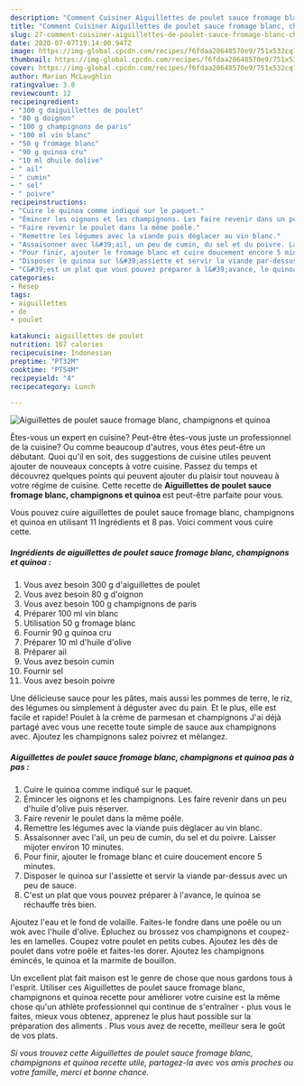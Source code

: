 ```yaml
---
description: "Comment Cuisiner Aiguillettes de poulet sauce fromage blanc, champignons et quinoa"
title: "Comment Cuisiner Aiguillettes de poulet sauce fromage blanc, champignons et quinoa"
slug: 27-comment-cuisiner-aiguillettes-de-poulet-sauce-fromage-blanc-champignons-et-quinoa
date: 2020-07-07T19:14:00.947Z
image: https://img-global.cpcdn.com/recipes/f6fdaa28648570e9/751x532cq70/aiguillettes-de-poulet-sauce-fromage-blanc-champignons-et-quinoa-photo-principale-de-la-recette.jpg
thumbnail: https://img-global.cpcdn.com/recipes/f6fdaa28648570e9/751x532cq70/aiguillettes-de-poulet-sauce-fromage-blanc-champignons-et-quinoa-photo-principale-de-la-recette.jpg
cover: https://img-global.cpcdn.com/recipes/f6fdaa28648570e9/751x532cq70/aiguillettes-de-poulet-sauce-fromage-blanc-champignons-et-quinoa-photo-principale-de-la-recette.jpg
author: Marian McLaughlin
ratingvalue: 3.8
reviewcount: 12
recipeingredient:
- "300 g daiguillettes de poulet"
- "80 g doignon"
- "100 g champignons de paris"
- "100 ml vin blanc"
- "50 g fromage blanc"
- "90 g quinoa cru"
- "10 ml dhuile dolive"
- " ail"
- " cumin"
- " sel"
- " poivre"
recipeinstructions:
- "Cuire le quinoa comme indiqué sur le paquet."
- "Émincer les oignons et les champignons. Les faire revenir dans un peu d&#39;huile d&#39;olive puis réserver."
- "Faire revenir le poulet dans la même poêle."
- "Remettre les légumes avec la viande puis déglacer au vin blanc."
- "Assaisonner avec l&#39;ail, un peu de cumin, du sel et du poivre. Laisser mijoter environ 10 minutes."
- "Pour finir, ajouter le fromage blanc et cuire doucement encore 5 minutes."
- "Disposer le quinoa sur l&#39;assiette et servir la viande par-dessus avec un peu de sauce."
- "C&#39;est un plat que vous pouvez préparer à l&#39;avance, le quinoa se réchauffe très bien."
categories:
- Resep
tags:
- aiguillettes
- de
- poulet

katakunci: aiguillettes de poulet 
nutrition: 167 calories
recipecuisine: Indonesian
preptime: "PT32M"
cooktime: "PT54M"
recipeyield: "4"
recipecategory: Lunch

---
```



![Aiguillettes de poulet sauce fromage blanc, champignons et quinoa](https://img-global.cpcdn.com/recipes/f6fdaa28648570e9/751x532cq70/aiguillettes-de-poulet-sauce-fromage-blanc-champignons-et-quinoa-photo-principale-de-la-recette.jpg)

Êtes-vous un expert en cuisine? Peut-être êtes-vous juste un professionnel de la cuisine? Ou comme beaucoup d'autres, vous êtes peut-être un débutant. Quoi qu'il en soit, des suggestions de cuisine utiles peuvent ajouter de nouveaux concepts à votre cuisine. Passez du temps et découvrez quelques points qui peuvent ajouter du plaisir tout nouveau à votre régime de cuisine. Cette recette de <strong> Aiguillettes de poulet sauce fromage blanc, champignons et quinoa </strong> est peut-être parfaite pour vous.

<!--inarticleads1-->

Vous pouvez cuire aiguillettes de poulet sauce fromage blanc, champignons et quinoa en utilisant 11 Ingrédients et 8 pas. Voici comment vous cuire cette.

##### Ingrédients de aiguillettes de poulet sauce fromage blanc, champignons et quinoa :

1. Vous avez besoin 300 g d&#39;aiguillettes de poulet
1. Vous avez besoin 80 g d&#39;oignon
1. Vous avez besoin 100 g champignons de paris
1. Préparer 100 ml vin blanc
1. Utilisation 50 g fromage blanc
1. Fournir 90 g quinoa cru
1. Préparer 10 ml d&#39;huile d&#39;olive
1. Préparer  ail
1. Vous avez besoin  cumin
1. Fournir  sel
1. Vous avez besoin  poivre


Une délicieuse sauce pour les pâtes, mais aussi les pommes de terre, le riz, des légumes ou simplement à déguster avec du pain. Et le plus, elle est facile et rapide! Poulet à la crème de parmesan et champignons J&#39;ai déjà partagé avec vous une recette toute simple de sauce aux champignons avec. Ajoutez les champignons salez poivrez et mélangez. 

<!--inarticleads2-->

##### Aiguillettes de poulet sauce fromage blanc, champignons et quinoa pas à pas :

1. Cuire le quinoa comme indiqué sur le paquet.
1. Émincer les oignons et les champignons. Les faire revenir dans un peu d&#39;huile d&#39;olive puis réserver.
1. Faire revenir le poulet dans la même poêle.
1. Remettre les légumes avec la viande puis déglacer au vin blanc.
1. Assaisonner avec l&#39;ail, un peu de cumin, du sel et du poivre. Laisser mijoter environ 10 minutes.
1. Pour finir, ajouter le fromage blanc et cuire doucement encore 5 minutes.
1. Disposer le quinoa sur l&#39;assiette et servir la viande par-dessus avec un peu de sauce.
1. C&#39;est un plat que vous pouvez préparer à l&#39;avance, le quinoa se réchauffe très bien.


Ajoutez l&#39;eau et le fond de volaille. Faites-le fondre dans une poêle ou un wok avec l&#39;huile d&#39;olive. Épluchez ou brossez vos champignons et coupez-les en lamelles. Coupez votre poulet en petits cubes. Ajoutez les dés de poulet dans votre poêle et faites-les dorer. Ajoutez les champignons émincés, le quinoa et la marmite de bouillon. 

<!--inarticleads1-->

<p>
Un excellent plat fait maison est le genre de chose que nous gardons tous à l'esprit. Utiliser ces Aiguillettes de poulet sauce fromage blanc, champignons et quinoa recette pour améliorer votre cuisine est la même chose qu'un athlète professionnel qui continue de s'entraîner - plus vous le faites, mieux vous obtenez, apprenez le plus haut possible sur la préparation des aliments . Plus vous avez de recette, meilleur sera le goût de vos plats.
</p>

<p>
<i>Si vous trouvez cette Aiguillettes de poulet sauce fromage blanc, champignons et quinoa recette utile, partagez-la avec vos amis proches ou votre famille, merci et bonne chance.</i>
</p>
